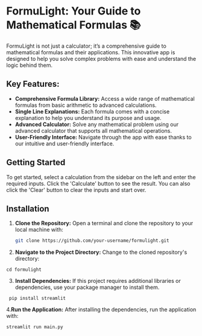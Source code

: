 # FormuLight: Your Guide to Mathematical Formulas 📚

FormuLight is not just a calculator; it’s a comprehensive guide to mathematical formulas and their applications. This innovative app is designed to help you solve complex problems with ease and understand the logic behind them.

## Key Features:
- **Comprehensive Formula Library:** Access a wide range of mathematical formulas from basic arithmetic to advanced calculations.
- **Single Line Explanations:** Each formula comes with a concise explanation to help you understand its purpose and usage.
- **Advanced Calculator:** Solve any mathematical problem using our advanced calculator that supports all mathematical operations.
- **User-Friendly Interface:** Navigate through the app with ease thanks to our intuitive and user-friendly interface.

## Getting Started
To get started, select a calculation from the sidebar on the left and enter the required inputs. Click the 'Calculate' button to see the result. You can also click the 'Clear' button to clear the inputs and start over.

## Installation 
1. **Clone the Repository:**
   Open a terminal and clone the repository to your local machine with:
   ```bash
   git clone https://github.com/your-username/formulight.git
   ```
2.  **Navigate to the Project Directory:**
Change to the cloned repository's directory:
```
cd formulight
```
3. **Install Dependencies:**
If this project requires additional libraries or dependencies, use your package manager to install them.
```
 pip install streamlit
```

4.**Run the Application:**
After installing the dependencies, run the application with:
```
streamlit run main.py
```
